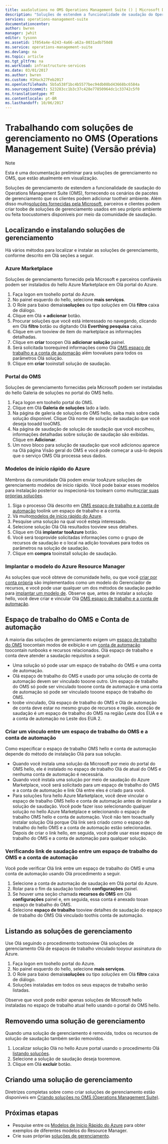 ```yaml
---
title: aaaSolutions no OMS Operations Management Suite () | Microsoft Docs
description: "Soluções de estendem a funcionalidade de saudação do Operations Management Suite (OMS), fornecendo os cenários de pacotes de gerenciamento que os clientes podem adicionar tootheir espaço de trabalho do OMS.  Este artigo fornece detalhes sobre soluções personalizadas criadas por clientes e parceiros."
services: operations-management-suite
documentationcenter: 
author: bwren
manager: jwhit
editor: tysonn
ms.assetid: 1f054a4e-6243-4a66-a62a-0031adb750d8
ms.service: operations-management-suite
ms.devlang: na
ms.topic: article
ms.tgt_pltfrm: na
ms.workload: infrastructure-services
ms.date: 03/01/2017
ms.author: bwren
ms.custom: H1Hack27Feb2017
ms.openlocfilehash: 5b5a538f1bc4b5577bec94db08bd43668bc6584a
ms.sourcegitcommit: 523283cc1b3c37c428e77850964dc1c33742c5f0
ms.translationtype: MT
ms.contentlocale: pt-BR
ms.lasthandoff: 10/06/2017
---
```

# <a name="working-with-management-solutions-in-operations-management-suite-oms-preview"></a>Trabalhando com soluções de gerenciamento no OMS (Operations Management Suite) (Versão prévia)
> [!NOTE]
> Esta é uma documentação preliminar para soluções de gerenciamento no OMS, que estão atualmente em visualização.    
> 
> 

Soluções de gerenciamento de estendem a funcionalidade de saudação do Operations Management Suite (OMS), fornecendo os cenários de pacotes de gerenciamento que os clientes podem adicionar tootheir ambiente.  Além disso muito[soluções fornecidas pela Microsoft](../log-analytics/log-analytics-add-solutions.md), parceiros e clientes podem criar toobe de soluções de gerenciamento usados em seu próprio ambiente ou feita toocustomers disponíveis por meio da comunidade de saudação.

## <a name="finding-and-installing-management-solutions"></a>Localizando e instalando soluções de gerenciamento
Há vários métodos para localizar e instalar as soluções de gerenciamento, conforme descrito em Olá seções a seguir.

### <a name="azure-marketplace"></a>Azure Marketplace
Soluções de gerenciamento fornecido pela Microsoft e parceiros confiáveis podem ser instalados do hello Azure Marketplace em Olá portal do Azure.

1. Faça logon em toohello portal do Azure.
2. No painel esquerdo do hello, selecione **mais serviços**.
3. O Role para baixo demais**soluções** ou tipo *soluções* em Olá **filtro** caixa de diálogo.
4. Clique em Olá **+ adicionar** botão.
5. Procurar soluções que você está interessado no navegando, clicando em Olá **filtro** botão ou digitando Olá **Everthing pesquisa** caixa.
6. Clique em um tooview de item do marketplace as informações detalhadas.
7. Clique em **criar** tooopen Olá **adicionar solução** painel.
8. Será solicitada toorequired informações como Olá [OMS espaço de trabalho e a conta de automação](#oms-workspace-and-automation-account) além toovalues para todos os parâmetros Olá solução.
9. Clique em **criar** tooinstall solução de saudação.

### <a name="oms-portal"></a>Portal do OMS
Soluções de gerenciamento fornecidas pela Microsoft podem ser instaladas do hello Galeria de soluções no portal do OMS hello.

1. Faça logon em toohello portal do OMS.
2. Clique em Olá **Galeria de soluções** lado a lado.
3. Na página de galeria de soluções do OMS hello, saiba mais sobre cada solução disponível. Clique Olá nome de solução de saudação que você deseja tooadd tooOMS.
4. Na página de saudação de solução de saudação que você escolheu, informações detalhadas sobre solução de saudação são exibidas. Clique em **Adicionar**.
5. Um novo bloco para solução de saudação que você adicionou aparece na Olá página Visão geral do OMS e você pode começar a usá-lo depois que o serviço OMS Olá processa seus dados.

### <a name="azure-quickstart-templates"></a>Modelos de início rápido do Azure
Membros da comunidade Olá podem enviar tooAzure soluções de gerenciamento modelos de início rápido.  Você pode baixar esses modelos para instalação posterior ou inspecioná-los toolearn como muito[criar suas próprias soluções](#creating-a-solution).

1. Siga o processo Olá descrito em [OMS espaço de trabalho e a conta de automação](#oms-workspace-and-automation-account) toolink um espaço de trabalho e a conta.
2. Vá muito[modelos de início rápido do Azure](https://azure.microsoft.com/documentation/templates/).  
3. Pesquise uma solução na qual você esteja interessado.
4. Selecione solução Olá Olá resultados tooview seus detalhes.
5. Clique em Olá **implantar tooAzure** botão.
6. Você será tooprovide solicitadas informações como o grupo de recursos de saudação e o local na adição toovalues para todos os parâmetros na solução de saudação.
7. Clique em **compra** tooinstall solução de saudação.

### <a name="deploy-azure-resource-manager-template"></a>Implantar o modelo do Azure Resource Manager
As soluções que você obteve de comunidade hello, ou que você [criar por conta própria](#creating-a-solution) são implementados como um modelo do Gerenciador de recursos, e você pode usar qualquer um dos métodos de saudação padrão para [implantar um modelo de](../azure-resource-manager/resource-group-template-deploy-portal.md).  Observe que, antes de instalar a solução hello, você deve criar e vincular Olá [OMS espaço de trabalho e a conta de automação](#oms-workspace-and-automation-account).

## <a name="oms-workspace-and-automation-account"></a>Espaço de trabalho do OMS e Conta de automação
A maioria das soluções de gerenciamento exigem um [espaço de trabalho do OMS](../log-analytics/log-analytics-manage-access.md) toocontain modos de exibição e um [conta de automação](../automation/automation-security-overview.md#automation-account-overview) toocontain runbooks e recursos relacionados. Olá espaço de trabalho e conta deve atender a saudação requisitos a seguir.

* Uma solução só pode usar um espaço de trabalho do OMS e uma conta de automação.  
* Olá espaço de trabalho do OMS e usado por uma solução de conta de automação devem ser vinculado tooone outro. Um espaço de trabalho do OMS só pode ser vinculado tooone conta de automação e uma conta de automação só pode ser vinculado tooone espaço de trabalho do OMS.
* toobe vinculado, Olá espaço de trabalho do OMS e Olá de automação de conta deve estar no mesmo grupo de recursos e região.  exceção de saudação é um espaço de trabalho do OMS na região Leste dos EUA e e a conta de automação no Leste dos EUA 2.

### <a name="creating-a-link-between-an-oms-workspace-and-automation-account"></a>Criar um vínculo entre um espaço de trabalho do OMS e a conta de automação
Como especificar o espaço de trabalho OMS hello e conta de automação depende do método de instalação Olá para sua solução.

* Quando você instala uma solução da Microsoft por meio do portal do OMS hello, ele é instalado no espaço de trabalho Olá de atual do OMS e nenhuma conta de automação é necessária.
* Quando você instala uma solução por meio de saudação do Azure Marketplace, você será solicitado para um espaço de trabalho do OMS e a conta de automação e link Olá entre eles é criado para você.  
* Para soluções fora hello Azure Marketplace, você deve vincular o espaço de trabalho OMS hello e conta de automação antes de instalar a solução de saudação.  Você pode fazer isso selecionando qualquer solução no hello Azure Marketplace e selecionando o espaço de trabalho OMS hello e conta de automação.  Você não tem tooactually instalar solução Olá porque Olá link será criado como o espaço de trabalho do hello OMS e a conta de automação estão selecionadas.  Depois de criar o link hello, em seguida, você pode usar esse espaço de trabalho do OMS e a conta de automação para qualquer solução. 

### <a name="verifying-hello-link-between-an-oms-workspace-and-automation-account"></a>Verificando link de saudação entre um espaço de trabalho do OMS e a conta de automação
Você pode verificar Olá link entre um espaço de trabalho do OMS e uma conta de automação usando Olá procedimento a seguir.

1. Selecione a conta de automação de saudação em Olá portal do Azure.
2. Rolar para o fim da saudação toohello **configurações** painel.
3. Se houver uma seção chamada **recursos do OMS** em Olá **configurações** painel e, em seguida, essa conta é anexado tooan espaço de trabalho do OMS.
4. Selecione **espaço de trabalho** tooview detalhes de saudação do espaço de trabalho do OMS Olá vinculado toothis conta de automação.

## <a name="listing-management-solutions"></a>Listando as soluções de gerenciamento
Use Olá seguindo o procedimento tootooview Olá soluções de gerenciamento Olá de espaços de trabalho vinculado tooyour assinatura do Azure.

1. Faça logon em toohello portal do Azure.
2. No painel esquerdo do hello, selecione **mais serviços**.
3. O Role para baixo demais**soluções** ou tipo *soluções* em Olá **filtro** caixa de diálogo.
4. Soluções instaladas em todos os seus espaços de trabalho serão listadas.

Observe que você pode exibir apenas soluções de Microsoft hello instaladas no espaço de trabalho atual hello usando o portal do OMS hello.

## <a name="removing-a-management-solution"></a>Removendo uma solução de gerenciamento
Quando uma solução de gerenciamento é removida, todos os recursos de solução de saudação também serão removidos.  

1. Localizar solução Olá no hello Azure portal usando o procedimento Olá [listando soluções](#listing-solutions).
2. Selecione a solução de saudação deseja tooremove.
3. Clique em Olá **excluir** botão.

## <a name="creating-a-management-solution"></a>Criando uma solução de gerenciamento
Diretrizes completas sobre como criar soluções de gerenciamento estão disponíveis em [Criando soluções no OMS (Operations Management Suite)](operations-management-suite-solutions-creating.md). 

## <a name="next-steps"></a>Próximas etapas
* Pesquise entre os [Modelos de Início Rápido do Azure](https://azure.microsoft.com/documentation/templates) para obter exemplos de diferentes modelos do Resource Manager.
* Crie suas próprias [soluções de gerenciamento](operations-management-suite-solutions-creating.md).

